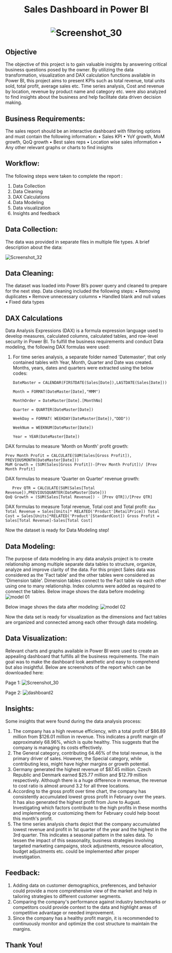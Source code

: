 # <p align="center">Sales Dashboard in Power BI</p>
# <p align="center">![Screenshot_30](https://github.com/Rantu7/Sales-Dashboard-in-Power-BI/assets/167998182/c91daed5-720b-4b95-b50c-b224b6f83abe)</p>

## Objective
The objective of this project is to gain valuable insights by answering critical business questions posed by the owner. By utilizing the data transformation, visualization and DAX calculation functions available in Power BI, this project aims to present KPIs such as total revenue, total units sold, total profit, average sales etc. Time series analysis, Cost and revenue by location, revenue by product name and category etc. were also analyzed to find insights about the business and help facilitate data driven decision making.

## Business Requirements:
The sales report should be an interactive dashboard with filtering options and must contain the following information:
•	Sales KPI
•	YoY growth, MoM growth, QoQ growth
•	Best sales reps
•	Location wise sales information
•	Any other relevant graphs or charts to find insights

## Workflow:
The following steps were taken to complete the report :
1.	Data Collection
2.	Data Cleaning 
3.	DAX Calculations
4.	Data Modeling
5.	Data visualization
6.	Insights and feedback

  ## Data Collection:
The data was provided in separate files in multiple file types. A brief description about the data:

![Screenshot_32](https://github.com/Rantu7/Sales-Dashboard-in-Power-BI/assets/167998182/67a871e6-91a1-4533-8bed-533444d5b081)

## Data Cleaning:
The dataset was loaded into Power BI’s power query and cleaned to prepare for the next step. Data cleaning included the following steps:
•	Removing duplicates
•	Remove unnecessary columns
•	Handled blank and null values
•	Fixed data types 

## DAX Calculations
Data Analysis Expressions (DAX) is a formula expression language used to develop measures, calculated columns, calculated tables, and row-level security in Power BI. To fulfill the business requirements and conduct Data modeling, the following DAX formulas were used:
1. For time series analysis, a separate folder named 'Datemaster', that only contained tables with Year, Month, Quarter and Date was created. Months, years, dates and quarters were extracted using the below codes:
 
   ```dax
   DateMaster = CALENDAR(FIRSTDATE(Sales[Date]),LASTDATE(Sales[Date]))
    ```
   
     ```dax
   Month = FORMAT(DateMaster[Date],"MMM")
    ```
     
   ```dax
   MonthOrder = DateMaster[Date].[MonthNo]
    ```
   
   ```dax
   Quarter = QUARTER(DateMaster[Date])
    ```
    
    ```dax
   WeekDay = FORMAT( WEEKDAY(DateMaster[Date]),"DDD"))
    ```
    
   ```dax
   WeekNum = WEEKNUM(DateMaster[Date])
    ``` 
    
    ```dax
    Year = YEAR(DateMaster[Date])
    ```

DAX formulas to measure 'Month on Month' profit growth:
       
   ```dax
Prev Month Profit = CALCULATE(SUM(Sales[Gross Profit]), PREVIOUSMONTH(DateMaster[Date]))
MoM Growth = (SUM(Sales[Gross Profit])-[Prev Month Profit])/ [Prev Month Profit]
   ```
DAX formulas to measure  'Quarter on Quarter' revenue growth:
 ```dax
    Prev QTR = CALCULATE(SUM(Sales[Total Revenue]),PREVIOUSQUARTER(DateMaster[Date]))
QoQ Growth = (SUM(Sales[Total Revenue]) - [Prev QTR])/[Prev QTR]

   ```
DAX formulas to measure Total revenue, Total cost and Total profit:
    ```dax
  Total Revenue = Sales[Units]* RELATED('Product'[RetailPrice])
Total Cost = Sales[Units]*RELATED('Product'[StandardCost])
Gross Profit = Sales[Total Revenue]-Sales[Total Cost]
    ```

  Now the dataset is ready for Data Modeling step!
  
 ## Data Modeling: 
The purpose of data modeling in any data analysis project is to create relationship among multiple separate data tables to structure, organize, analyze and improve clarity of the data. For this project Sales data was considered as the 'Fact table' and the other tables were considered as 'Dimension table'. Dimension tables connect to the Fact table via each other using one to many relationship. Index columns were added as required to connect the tables. Below image shows the data before  modeling:
![model 01](https://github.com/Rantu7/Sales-Dashboard-in-Power-BI/assets/167998182/fe2029eb-1607-4a71-9713-b65eca4781ab)

Below image shows the data after modeling:
![model 02](https://github.com/Rantu7/Sales-Dashboard-in-Power-BI/assets/167998182/7a6da1dc-5d6e-46ec-923d-bdbe57ae2979)

 Now the data set is ready for visualization as the dimensions and fact tables are organized and connected among each other through data modeling.

## Data Visualization:
Relevant charts and graphs available in Power BI were used to create an appealing dashboard that fulfills all the business requirements. The main goal was to make the dashboard look aesthetic and easy to comprehend but also insightful. Below are screenshots of the report which can be downloaded here:

Page 1:
![Screenshot_30](https://github.com/Rantu7/Sales-Dashboard-in-Power-BI/assets/167998182/c91daed5-720b-4b95-b50c-b224b6f83abe)

Page 2:
![dashboard2](https://github.com/Rantu7/Sales-Dashboard-in-Power-BI/assets/167998182/89efe080-b116-4985-b92e-8df849ba69ac)

## Insights:
 Some insights that were found during the data analysis process:
1.	The company has a high revenue efficiency, with a total profit of $86.89 million from $126.01 million in revenue. This indicates a profit margin of approximately 68.96%, which is quite healthy. This suggests that the company is managing its costs effectively.
2.	The General category, contributing 64.46% of the total revenue, is the primary driver of sales. However, the Special category, while contributing less, might have higher margins or growth potential.
3.	Germany generated the highest revenue of $87.45 million. Czech Republic and Denmark earned $25.77 million and $12.79 million respectively. Although there is a huge difference in revenue, the revenue to cost ratio is almost around 3.2 for all three locations.
4.	According to the gross profit over time chart, the company has consistently accumulated lowest gross profit in February over the years. It has also generated the highest profit from June to August. Investigating which factors contribute to the high profits in these months and implementing or customizing them for February could help boost this month's profit.
5.	The time series analysis charts depict that the company accumulated lowest revenue and profit in 1st quarter of the year and the highest in the 3rd quarter. This indicates a seasonal pattern in the sales data. To lessen the impact of this seasonality, business strategies involving targeted marketing campaigns, stock adjustments, resource allocation, budget adjustments etc. could be implemented after proper investigation.

## Feedback:
1.	Adding data on customer demographics, preferences, and behavior could provide a more comprehensive view of the market and help in tailoring strategies to different customer segments.
2.	Comparing the company's performance against industry benchmarks or competitors could provide context to the data and highlight areas of competitive advantage or needed improvement.
3.	Since the company has a healthy profit margin, it is recommended to continuously monitor and optimize the cost structure to maintain the margins.

## Thank You!





